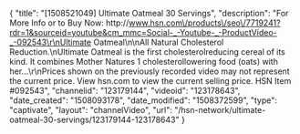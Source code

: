 {
    "title": "[1508521049] Ultimate Oatmeal  30 Servings",
    "description": "For More Info or to Buy Now: http:\/\/www.hsn.com\/products\/seo\/7719241?rdr=1&sourceid=youtube&cm_mmc=Social-_-Youtube-_-ProductVideo-_-092543\r\nUltimate Oatmeal\n\nAll Natural Cholesterol Reduction.\nUltimate Oatmeal is the first cholesterolreducing cereal of its kind. It combines Mother Natures 1 cholesterollowering food (oats) with her...\r\nPrices shown on the previously recorded video may not represent the current price.  View hsn.com to view the current selling price. HSN Item #092543",
    "channelid": "123179144",
    "videoid": "123178643",
    "date_created": "1508093178",
    "date_modified": "1508372599",
    "type": "captivate",
    "layout": "channelVideo",
    "url": "\/hsn-network\/ultimate-oatmeal-30-servings\/123179144-123178643"
}